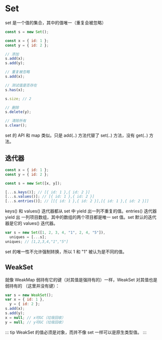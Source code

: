 # Set

set 是一个值的集合，其中的值唯一（重复会被忽略）

```js
const s = new Set();

const x = { id: 1 };
const y = { id: 2 };

// 添加
s.add(x);
s.add(y);

// 重复被忽略
s.add(x);

// 测试值是否存在
s.has(x);

s.size; // 2

// 删除
s.delete(y);

// 清除所有
s.clear();
```

set 的 API 和 map 类似。只是 add(..) 方法代替了 set(..) 方法，没有 get(..) 方法。

## 迭代器

```js
const x = { id: 1 };
const y = { id: 2 };

const s = new Set([x, y]);

[...s.keys()]; // [{ id: 1 },{ id: 2 }]
[...s.values()]; // [{ id: 1 },{ id: 2 }]
[...s.entries()]; // [[{ id: 1 },{ id: 2 }],[{ id: 1 },{ id: 2 }]]
```

keys() 和 values() 迭代器都从 set 中 yield 出一列不重复的值。entries() 迭代器 yield 出
一列项目数组，其中的数组的两个项目都是唯一 set 值。set 默认的迭代器是它的 values()
迭代器。

```js
var s = new Set([1, 2, 3, 4, "1", 2, 4, "5"]),
  uniques = [...s];
uniques; // [1,2,3,4,"1","5"]
```

set 的唯一性不允许强制转换，所以 1 和 "1" 被认为是不同的值。

## WeakSet

就像 WeakMap 弱持有它的键（对其值是强持有的）一样，WeakSet 对其值也是弱持有的
（这里并没有键）：

```js
var s = new WeakSet();
var x = { id: 1 },
  y = { id: 2 };
s.add(x);
s.add(y);
x = null; // x可GC（垃圾回收）
y = null; // y可GC（垃圾回收）
```

::: tip
WeakSet 的值必须是对象，而并不像 set 一样可以是原生类型值。
:::
